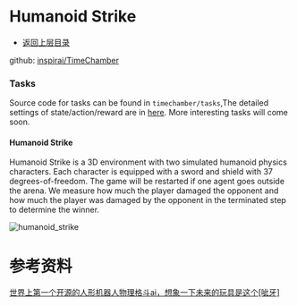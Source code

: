 # Humanoid Strike

- [返回上层目录](../time-chamber.md)

github: [inspirai/TimeChamber](https://github.com/inspirai/TimeChamber)



### Tasks

Source code for tasks can be found in `timechamber/tasks`,The detailed settings of state/action/reward are in [here](https://github.com/inspirai/TimeChamber/blob/main/docs/environments.md). More interesting tasks will come soon.

#### Humanoid Strike

Humanoid Strike is a 3D environment with two simulated humanoid physics characters. Each character is equipped with a sword and shield with 37 degrees-of-freedom. The game will be restarted if one agent goes outside the arena. We measure how much the player damaged the opponent and how much the player was damaged by the opponent in the terminated step to determine the winner.

![humanoid_strike](pic/humanoid_strike.gif)



# 参考资料

[世界上第一个开源的人形机器人物理格斗ai，想象一下未来的玩具是这个[呲牙]](https://www.zhihu.com/pin/1595186795960086528)


